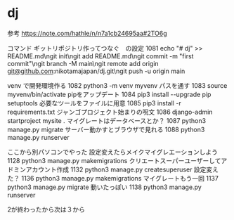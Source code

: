 # dj

参考
https://note.com/hathle/n/n7a1cb24695aa#2TO6g

コマンド
ギットリポジトリ作ってつなぐ　の設定
1081  echo "# dj" >> README.md\ngit init\ngit add README.md\ngit commit -m "first commit"\ngit branch -M main\ngit remote add origin git@github.com:nikotamajapan/dj.git\ngit push -u origin main

venv で開発環境作る
 1082  python3 -m venv myvenv
 パスを通す
 1083  source myvenv/bin/activate
 pipをアップデート
 1084  pip3 install --upgrade pip setuptools
 必要なツールをファイルに用意
 1085  pip3 install -r requirements.txt
 ジャンゴプロジェクト始まりの呪文
 1086  django-admin startproject mysite .
 マイグレートはデータベースとか？
 1087  python3 manage.py migrate
 サーバー動かすとブラウザで見れる
 1088  python3 manage.py runserver
 
 ここから別パソコンでやった
 設定変えたらメイクマイグレエーションしよう
 1128  python3 manage.py makemigrations
 クリエートスーパーユーザーしてアドミンアカウント作成
 1132  python3 manage.py createsuperuser
 設定変えた？
 1136  python3 manage.py makemigrations
 マイグレートもう一回
 1137  python3 manage.py migrate
 動いたっぽい
 1138  python3 manage.py runserver
 
 2が終わったから次は３から
